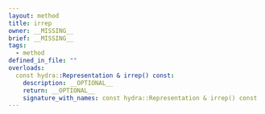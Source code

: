 ```yaml
---
layout: method
title: irrep
owner: __MISSING__
brief: __MISSING__
tags:
  - method
defined_in_file: ""
overloads:
  const hydra::Representation & irrep() const:
    description: __OPTIONAL__
    return: __OPTIONAL__
    signature_with_names: const hydra::Representation & irrep() const
---
```

